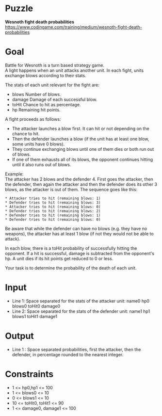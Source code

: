 # Puzzle
**Wesnoth fight death probabilities** https://www.codingame.com/training/medium/wesnoth-fight-death-probabilities

# Goal
Battle for Wesnoth is a turn based strategy game.  
A light happens when an unit attacks another unit. In each fight, units exchange blows according to their stats.  

The stats of each unit relevant for the fight are:
* blows Number of blows.
* damage Damage of each successful blow.
* toHit Chance to hit as percentage.
* hp Remaining hit points.

A fight proceeds as follows:
* The attacker launches a blow first. It can hit or not depending on the chance to hit.
* Then the defender launches a blow (if the unit has at least one blow, some units have 0 blows).
* They continue exchanging blows until one of them dies or both run out of blows.
* If one of them exhausts all of its blows, the opponent continues hitting until it also runs out of blows.

Example:  
The attacker has 2 blows and the defender 4. First goes the attacker, then the defender, then again the attacker and then the defender does its other 3 blows, as the attacker is out of them. The sequence goes like this:
```
* Attacker tries to hit (remaining blows: 1)
* Defender tries to hit (remaining blows: 3)
* Attacker tries to hit (remaining blows: 0)
* Defender tries to hit (remaining blows: 2)
* Defender tries to hit (remaining blows: 1)
* Defender tries to hit (remaining blows: 0)
```

Be aware that while the defender can have no blows (e.g. they have no weapons), the attacker has at least 1 blow (if not they would not be able to attack).

In each blow, there is a toHit probability of successfully hitting the opponent. If a hit is successful, damage is subtracted from the opponent's hp. A unit dies if its hit points get reduced to 0 or less.

Your task is to determine the probability of the death of each unit.

# Input
* Line 1: Space separated for the stats of the attacker unit: name0 hp0 blows0 toHit0 damage0
* Line 2: Space separated for the stats of the defender unit: name1 hp1 blows1 toHit1 damage1

# Output
* Line 1 : Space separated probabilities, first the attacker, then the defender, in percentage rounded to the nearest integer.

# Constraints
* 1 <= hp0,hp1 <= 100
* 1 <= blows0 <= 10
* 0 <= blows1 <= 10
* 10 <= toHit0, toHit1 <= 90
* 1 <= damage0, damage1 <= 100

